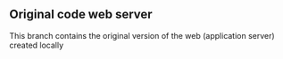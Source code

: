 
## Original code web server
This branch contains the original version of the web (application server) created locally
